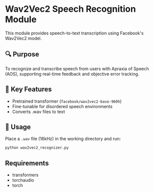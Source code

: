 # Wav2Vec2 Speech Recognition Module

This module provides speech-to-text transcription using Facebook's Wav2Vec2 model.

## 🔍 Purpose
To recognize and transcribe speech from users with Apraxia of Speech (AOS), supporting real-time feedback and objective error tracking.

## 🧠 Key Features
- Pretrained transformer (`facebook/wav2vec2-base-960h`)
- Fine-tunable for disordered speech environments
- Converts .wav files to text

## 🚀 Usage
Place a `.wav` file (16kHz) in the working directory and run:
```bash
python wav2vec2_recognizer.py
```

## Requirements
- transformers
- torchaudio
- torch